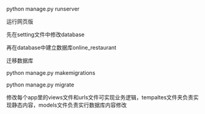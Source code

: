 python manage.py runserver 

运行网页版

先在setting文件中修改database

再在database中建立数据库online_restaurant

迁移数据库

python manage.py makemigrations

python manage.py migrate


修改每个app里的views文件和urls文件可实现业务逻辑，tempaltes文件夹负责实现静态内容，models文件负责实行数据库内容修改
